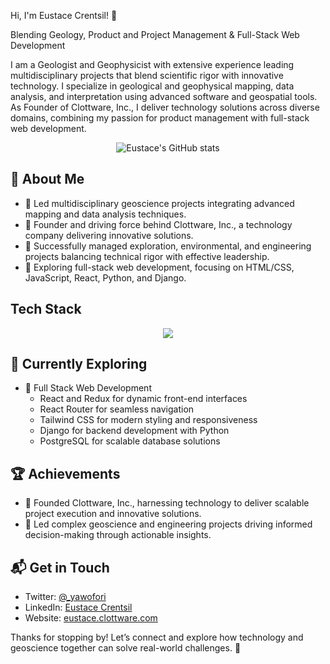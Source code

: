 Hi, I'm Eustace Crentsil! 👋

Blending Geology, Product and Project Management & Full-Stack Web Development  

I am a Geologist and Geophysicist with extensive experience leading multidisciplinary projects that blend scientific rigor with innovative technology. I specialize in geological and geophysical mapping, data analysis, and interpretation using advanced software and geospatial tools. As Founder of Clottware, Inc., I deliver technology solutions across diverse domains, combining my passion for product management with full-stack web development.

<p align="center">
  <img src="https://github-readme-stats.vercel.app/api?username=eustaceyoc&theme=vue-dark&show_icons=true&hide_border=true" alt="Eustace's GitHub stats" />
</p>

## 🚀 About Me

- 🔭 Led multidisciplinary geoscience projects integrating advanced mapping and data analysis techniques.  
- 🚀 Founder and driving force behind Clottware, Inc., a technology company delivering innovative solutions.  
- 📝 Successfully managed exploration, environmental, and engineering projects balancing technical rigor with effective leadership.  
- 🌱 Exploring full-stack web development, focusing on HTML/CSS, JavaScript, React, Python, and Django.

## Tech Stack
<p align="center"> <a href="https://skillicons.dev"> <img src="https://skillicons.dev/icons?i=html,css,js,react,python,django,php&theme=dark&perline=10" /> </a> </p>

## 🌱 Currently Exploring

- 🚀 Full Stack Web Development  
  - React and Redux for dynamic front-end interfaces  
  - React Router for seamless navigation  
  - Tailwind CSS for modern styling and responsiveness  
  - Django for backend development with Python  
  - PostgreSQL for scalable database solutions  

## 🏆 Achievements

- 🌟 Founded Clottware, Inc., harnessing technology to deliver scalable project execution and innovative solutions.  
- 🌟 Led complex geoscience and engineering projects driving informed decision-making through actionable insights.

## 📬 Get in Touch

- Twitter: [@_yawofori](https://twitter.com/_yawofori)  
- LinkedIn: [Eustace Crentsil](https://www.linkedin.com/in/eustace-crentsil/)  
- Website: [eustace.clottware.com](http://eustace.clottware.com)

Thanks for stopping by! Let’s connect and explore how technology and geoscience together can solve real-world challenges. 🚀
